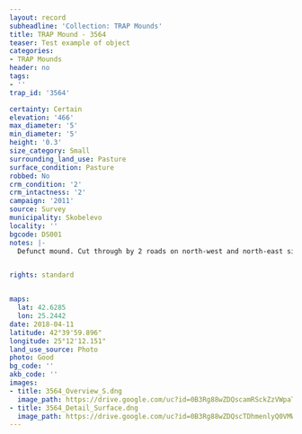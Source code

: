 ```yaml
---
layout: record
subheadline: 'Collection: TRAP Mounds'
title: TRAP Mound - 3564
teaser: Test example of object
categories:
- TRAP Mounds
header: no
tags:
- ''
trap_id: '3564'

certainty: Certain
elevation: '466'
max_diameter: '5'
min_diameter: '5'
height: '0.3'
size_category: Small
surrounding_land_use: Pasture
surface_condition: Pasture
robbed: No
crm_condition: '2'
crm_intactness: '2'
campaign: '2011'
source: Survey
municipality: Skobelevo
locality: ''
bgcode: DS001
notes: |-
  Defunct mound. Cut through by 2 roads on north-west and north-east sides. Heavily damaged by agricultural activity and r]construction of roads. No obvious robbers' trench's.


rights: standard


maps:
  lat: 42.6285
  lon: 25.2442
date: 2018-04-11
latitude: 42°39'59.896"
longitude: 25°12'12.151"
land_use_source: Photo
photo: Good
bg_code: ''
akb_code: ''
images:
- title: 3564_Overview_S.dng
  image_path: https://drive.google.com/uc?id=0B3Rg88wZDQscamRSckZzVWpaTVk
- title: 3564_Detail_Surface.dng
  image_path: https://drive.google.com/uc?id=0B3Rg88wZDQscTDhmenlyQ0VMWGc
---
```

